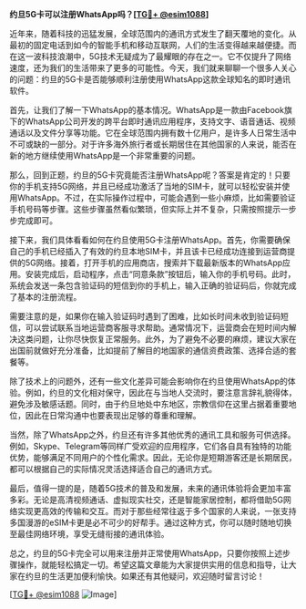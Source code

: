 **约旦5G卡可以注册WhatsApp吗？[[TG💪+ @esim1088](https://t.me/s/esim1088)]**

近年来，随着科技的迅猛发展，全球范围内的通讯方式发生了翻天覆地的变化。从最初的固定电话到如今的智能手机和移动互联网，人们的生活变得越来越便捷。而在这一波科技浪潮中，5G技术无疑成为了最耀眼的存在之一。它不仅提升了网络速度，还为我们的生活带来了更多的可能性。今天，我们就来聊聊一个很多人关心的问题：约旦的5G卡是否能够顺利注册使用WhatsApp这款全球知名的即时通讯软件。

首先，让我们了解一下WhatsApp的基本情况。WhatsApp是一款由Facebook旗下的WhatsApp公司开发的跨平台即时通讯应用程序，支持文字、语音通话、视频通话以及文件分享等功能。它在全球范围内拥有数十亿用户，是许多人日常生活中不可或缺的一部分。对于许多海外旅行者或长期居住在其他国家的人来说，能否在新的地方继续使用WhatsApp是一个非常重要的问题。

那么，回到正题，约旦的5G卡究竟能否注册WhatsApp呢？答案是肯定的！只要你的手机支持5G网络，并且已经成功激活了当地的SIM卡，就可以轻松安装并使用WhatsApp。不过，在实际操作过程中，可能会遇到一些小麻烦，比如需要验证手机号码等步骤。这些步骤虽然看似繁琐，但实际上并不复杂，只需按照提示一步步完成即可。

接下来，我们具体看看如何在约旦使用5G卡注册WhatsApp。首先，你需要确保自己的手机已经插入了有效的约旦本地SIM卡，并且该卡已经成功连接到运营商提供的5G网络。接着，打开手机的应用商店，搜索并下载最新版本的WhatsApp应用。安装完成后，启动程序，点击“同意条款”按钮后，输入你的手机号码。此时，系统会发送一条包含验证码的短信到你的手机上，输入正确的验证码后，你就完成了基本的注册流程。

需要注意的是，如果你在输入验证码时遇到了困难，比如长时间未收到验证码短信，可以尝试联系当地运营商客服寻求帮助。通常情况下，运营商会在短时间内解决这类问题，让你尽快恢复正常服务。此外，为了避免不必要的麻烦，建议大家在出国前就做好充分准备，比如提前了解目的地国家的通信资费政策、选择合适的套餐等。

除了技术上的问题外，还有一些文化差异可能会影响你在约旦使用WhatsApp的体验。例如，约旦的文化相对保守，因此在与当地人交流时，要注意言辞礼貌得体，避免涉及敏感话题。同时，由于约旦地处中东地区，宗教信仰在这里占据着重要地位，因此在日常沟通中也要表现出足够的尊重和理解。

当然，除了WhatsApp之外，约旦还有许多其他优秀的通讯工具和服务可供选择。例如，Skype、Telegram等同样广受欢迎的应用程序，它们各自具有独特的功能优势，能够满足不同用户的个性化需求。因此，无论你是短期游客还是长期居民，都可以根据自己的实际情况灵活选择适合自己的通讯方式。

最后，值得一提的是，随着5G技术的普及和发展，未来的通讯体验将会更加丰富多彩。无论是高清视频通话、虚拟现实社交，还是智能家居控制，都将借助5G网络实现更高效的传输和交互。而对于那些经常往返于多个国家的人来说，一张支持多国漫游的eSIM卡更是必不可少的好帮手。通过这种方式，你可以随时随地切换至最佳网络环境，享受无缝衔接的通讯体验。

总之，约旦的5G卡完全可以用来注册并正常使用WhatsApp，只要你按照上述步骤操作，就能轻松搞定一切。希望这篇文章能为大家提供实用的信息和指导，让大家在约旦的生活更加便利愉快。如果还有其他疑问，欢迎随时留言讨论！

[[TG💪+ @esim1088](https://t.me/s/esim1088) ![Image](https://i.postimg.cc/4NQfJmqS/Snipaste-2025-05-13-00-14-12.png)]